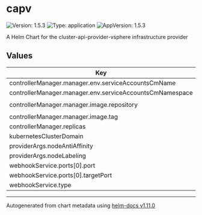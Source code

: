 # capv

![Version: 1.5.3](https://img.shields.io/badge/Version-1.5.3-informational?style=flat-square) ![Type: application](https://img.shields.io/badge/Type-application-informational?style=flat-square) ![AppVersion: 1.5.3](https://img.shields.io/badge/AppVersion-1.5.3-informational?style=flat-square)

A Helm Chart for the cluster-api-provider-vsphere infrastructure provider

## Values

| Key | Type | Default | Description |
|-----|------|---------|-------------|
| controllerManager.manager.env.serviceAccountsCmName | string | `"${SERVICE_ACCOUNTS_CM_NAME}"` |  |
| controllerManager.manager.env.serviceAccountsCmNamespace | string | `"${SERVICE_ACCOUNTS_CM_NAMESPACE}"` |  |
| controllerManager.manager.image.repository | string | `"gcr.io/cluster-api-provider-vsphere/release/manager"` |  |
| controllerManager.manager.image.tag | string | `"v1.5.3"` |  |
| controllerManager.replicas | int | `1` |  |
| kubernetesClusterDomain | string | `"cluster.local"` |  |
| providerArgs.nodeAntiAffinity | bool | `false` |  |
| providerArgs.nodeLabeling | bool | `false` |  |
| webhookService.ports[0].port | int | `443` |  |
| webhookService.ports[0].targetPort | string | `"webhook-server"` |  |
| webhookService.type | string | `"ClusterIP"` |  |

----------------------------------------------
Autogenerated from chart metadata using [helm-docs v1.11.0](https://github.com/norwoodj/helm-docs/releases/v1.11.0)
